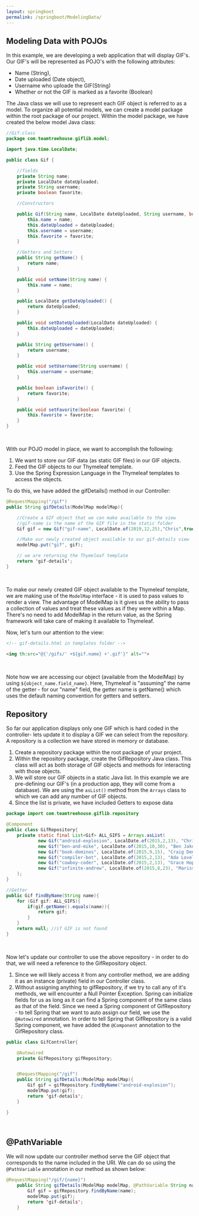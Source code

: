 ```yaml
---
layout: springboot
permalink: /springboot/ModelingData/
---
```


## Modeling Data with POJOs

In this example, we are developing a web application that will display GIF's. Our GIF's will be represented as POJO's with the following attributes:

- Name (String), 
- Date uploaded (Date object),
- Username who uploade the GIF(String)
- Whether or not the GIF is marked as a favorite (Boolean)

The Java class we will use to represent each GIF object is referred to as a model. To organize all potential models, we can create a model package within the root package of our project. Within the model package, we have created the below model Java class:

```java
//Gif.class
package com.teamtreehouse.giflib.model;

import java.time.LocalDate;

public class Gif {

    //fields
    private String name;
    private LocalDate dateUploaded;
    private String username;
    private boolean favorite;

    //Constructors

    public Gif(String name, LocalDate dateUploaded, String username, boolean favorite) {
        this.name = name;
        this.dateUploaded = dateUploaded;
        this.username = username;
        this.favorite = favorite;
    }

    //Getters and Setters
    public String getName() {
        return name;
    }

    public void setName(String name) {
        this.name = name;
    }

    public LocalDate getDateUploaded() {
        return dateUploaded;
    }

    public void setDateUploaded(LocalDate dateUploaded) {
        this.dateUploaded = dateUploaded;
    }

    public String getUsername() {
        return username;
    }

    public void setUsername(String username) {
        this.username = username;
    }

    public boolean isFavorite() {
        return favorite;
    }

    public void setFavorite(boolean favorite) {
        this.favorite = favorite;
    }
}
```
<br>

With our POJO model in place, we want to accomplish the following:
1. We want to store our GIF data (as static GIF files) in our GIF objects.
2. Feed the GIF objects to our Thymeleaf template.
3. Use the Spring Expression Language in the Thymeleaf templates to access the objects.

To do this, we have added the gifDetails() method in our Controller:

```java
@RequestMapping("/gif")
public String gifDetails(ModelMap modelMap){

	//Create a GIF object that we can make available to the view
	//gif-name is the name of the GIF file in the static folder
	Gif gif = new Gif("gif-name", LocalDate.of(2019,12,25),"Chris",true);

	//Make our newly created object available to our gif-details view
	modelMap.put("gif", gif);

	// we are returning the Thymeleaf template
	return 'gif-details';
}
```
<br>

To make our newly created GIF object available to the Thymeleaf template, we are making use of the `ModelMap` interface - it is used to pass values to render a view. The advantage of ModelMap is it gives us the ability to pass a collection of values and treat these values as if they were within a Map. There's no need to add ModelMap in the return value, as the Spring framework will take care of making it available to Thymeleaf.

Now, let's turn our attention to the view:

```html
<!-- gif-details.html in templates folder -->

<img th:src="@{'/gifs/' +${gif.name} +'.gif'}" alt="">

```
<br>

Note how we are accessing our object (available from the ModelMap) by using `${object_name.field_name}`. Here, Thymeleaf is "assuming" the name of the getter -  for our "name" field, the getter name is getName() which uses the default naming convention for getters and setters.

## Repository

So far our application displays only one GIF which is hard coded in the controller- lets update it to display a GIF we can select from the repository. A repository is a collection we have stored in memory or database.

1. Create a repository package within the root package of your project.
2. Within the repository package, create the GifRepository Java class. This class will act as both storage of GIF objects and methods for interacting with those objects.
3. We will store our GIF objects in a static Java list. In this example we are pre-defining our GIF's (in a production app, they will come from a database). We are using the `asList()` method from the `Arrays` class to which we can add any number of GIF objects.
4. Since the list is private, we have included Getters to expose data

```java
package import com.teamtreehouse.giflib.repository

@Component
public class GifRepository{
	private static final List<Gif> ALL_GIFS = Arrays.asList(
			new Gif("android-explosion", LocalDate.of(2015,2,13), "Chris Ramacciotti", false),
			new Gif("ben-and-mike", LocalDate.of(2015,10,30), "Ben Jakuben", true),
			new Gif("book-dominos", LocalDate.of(2015,9,15), "Craig Dennis", false),
			new Gif("compiler-bot", LocalDate.of(2015,2,13), "Ada Lovelace", true),
			new Gif("cowboy-coder", LocalDate.of(2015,2,13), "Grace Hopper", false),
			new Gif("infinite-andrew", LocalDate.of(2015,8,23), "Marissa Mayer", true)
	);
}

//Getter
public Gif findByName(String name){
	for (Gif gif: ALL_GIFS){
		if(gif.getName().equals(name)){
			return gif;
		}
	}
	return null; //if GIF is not found
}
```
<br>

Now let's update our controller to use the above repository - in order to do that, we will need a reference to the GifRepository object. 

1. Since we will likely access it from any controller method, we are adding it as an instance (private) field in our Controller class.
2. Without assigning anything to gifRepository, if we try to call any of it's methods, we will encounter a Null Pointer Exception. Spring can initialize fields for us as long as it can find a Spring component of the same class as that of the field. Since we need a Spring component of GifRepository - to tell Spring that we want to auto assign our field, we use the `@Autowired` annotation. In order to tell Spring that GifRepository is a valid Spring component, we have added the `@Component` annotation to the GifRepository class. 


```java
public class GifController{

	@Autowired
	private GifRepository gifRepository;


	@RequestMapping("/gif")
	public String gifDetails(ModelMap modelMap){
		Gif gif = gifRepository.findByName("android-explosion");
		modelMap.put(gif);
		return 'gif-details';
	}

}
```
<br>

## @PathVariable

We will now update our controller method serve the GIF object that corresponds to the name included in the URI. We can do so using the `@PathVariable` annotation in our method as shown below:

```java
@RequestMapping("/gif/{name}")
	public String gifDetails(ModelMap modelMap, @PathVariable String name){
		Gif gif = gifRepository.findByName(name);
		modelMap.put(gif);
		return 'gif-details';
	}
```





